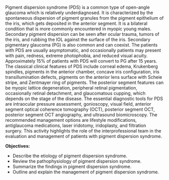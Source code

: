 Pigment dispersion syndrome (PDS) is a common type of open-angle glaucoma which is relatively underdiagnosed. It is characterized by the spontaneous dispersion of pigment granules from the pigment epithelium of the iris, which gets deposited in the anterior segment. It is a bilateral condition that is more commonly encountered in myopic young males. Secondary pigment dispersion can be seen after ocular trauma, tumors of the iris, and rubbing the IOL against the surface of the iris. Secondary pigmentary glaucoma (PG) is also common and can coexist. The patients with PDS are usually asymptomatic, and occasionally patients may present with pain, redness, extreme photophobia, and reduced visual acuity. Approximately 15% of patients with PDS will convert to PG after 15 years. The classical clinical features of PDS include corneal edema, Krukenberg spindles, pigments in the anterior chamber, concave iris configuration, iris transillumination defects, pigments on the anterior lens surface with Scheie stripe, and Zentmayer ring of pigments. The posterior segment features can be myopic lattice degeneration, peripheral retinal pigmentation, occasionally retinal detachment, and glaucomatous cupping, which depends on the stage of the disease. The essential diagnostic tools for PDS are intraocular pressure assessment, gonioscopy, visual field, anterior segment optical coherence tomography (OCT), posterior segment OCT, posterior segment OCT angiography, and ultrasound biomicroscopy. The recommended management options are lifestyle modifications, antiglaucoma medications, laser iridotomy, iridoplasty, and filtration surgery. This activity highlights the role of the interprofessional team in the evaluation and management of patients with pigment dispersion syndrome.

**Objectives:**
- Describe the etiology of pigment dispersion syndrome.
- Review the pathophysiology of pigment dispersion syndrome.
- Summarize the findings in pigment dispersion syndrome.
- Outline and explain the management of pigment dispersion syndrome.